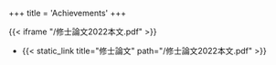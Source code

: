 +++
title = 'Achievements'
+++

{{< iframe "/修士論文2022本文.pdf" >}}

-   {{< static_link title="修士論文" path="/修士論文2022本文.pdf" >}}
